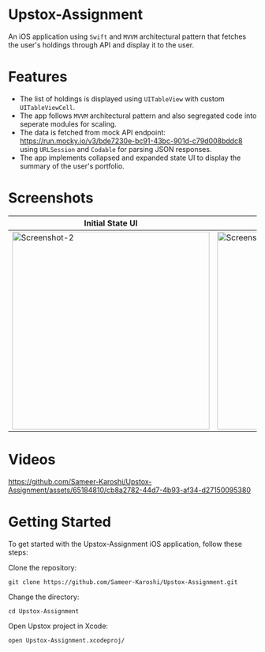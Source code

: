 # Upstox-Assignment

An iOS application using `Swift` and `MVVM` architectural pattern that fetches the user's holdings through API and display it to the user.

# Features

- The list of holdings is displayed using `UITableView` with custom `UITableViewCell`.
- The app follows `MVVM` architectural pattern and also segregated code into seperate modules for scaling.
- The data is fetched from mock API endpoint: https://run.mocky.io/v3/bde7230e-bc91-43bc-901d-c79d008bddc8 using `URLSession` and `Codable` for parsing JSON responses.
- The app implements collapsed and expanded state UI to display the summary of the user's portfolio.

# Screenshots

| Initial State UI | Expanded State UI |
| -- | -- |
| <img width="400" alt="Screenshot-2" src="https://github.com/Sameer-Karoshi/Upstox-Assignment/assets/65184810/4358bcaf-5330-4aa4-8d9e-dc75c31450d2"> | <img width="400" alt="Screenshot-1" src="https://github.com/Sameer-Karoshi/Upstox-Assignment/assets/65184810/dcf02ae7-9028-48c5-a916-d2b0667e963f"> |

# Videos


https://github.com/Sameer-Karoshi/Upstox-Assignment/assets/65184810/cb8a2782-44d7-4b93-af34-d27150095380




# Getting Started

To get started with the Upstox-Assignment iOS application, follow these steps:

Clone the repository:
```
git clone https://github.com/Sameer-Karoshi/Upstox-Assignment.git
```
Change the directory:
```
cd Upstox-Assignment
```
Open Upstox project in Xcode:
```
open Upstox-Assignment.xcodeproj/
```


